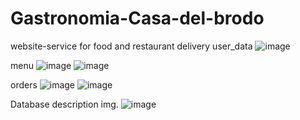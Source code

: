 # Gastronomia-Casa-del-brodo
website-service for food and restaurant delivery
user_data
![image](![изображение](https://github.com/Sponk1/Gastronomia-Casa-del-brodo/assets/136521792/d163351b-b5f8-4c7e-91a1-33c0b9daa4c4)
)


menu
![image](https://github.com/Sponk1/Gastronomia-Casa-del-brodo/assets/99675158/41dfc2b2-6c4c-4bd9-a2d4-8e813f323b99)
![image](https://github.com/Sponk1/Gastronomia-Casa-del-brodo/assets/99675158/a5f432a3-9b04-42f9-87cf-bfce7abbf639)

orders
![image](https://github.com/Sponk1/Gastronomia-Casa-del-brodo/assets/99675158/999a03c8-b89b-4ef3-aa97-1f174bb7b875)
![image](https://github.com/Sponk1/Gastronomia-Casa-del-brodo/assets/99675158/018825fe-3471-421a-8a68-569c15c96167)

Database description img.
![image](https://github.com/Sponk1/Gastronomia-Casa-del-brodo/assets/99675158/07ac8e36-0822-483d-a032-89ff1981a065)
